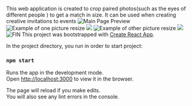 This web application is created to crop paired photos(such as the eyes of different people ) to get a match in size. It can be used when creating creative invitations to events
![Main Page Preview](https://github.com/actoract/WebApp-for-Cropping-Imgs/tree/master/WebDsgn/Снимок1.PNG)
![Example of one picture resize](https://github.com/actoract/WebApp-for-Cropping-Imgs/tree/master/WebDsgn/Снимок2.PNG) 
![](https://github.com/actoract/WebApp-for-Cropping-Imgs/tree/master/WebDsgn/Снимок13.PNG)
![Example of other picture resize](https://github.com/actoract/WebApp-for-Cropping-Imgs/tree/master/WebDsgn/Снимок5.PNG)
![](https://github.com/actoract/WebApp-for-Cropping-Imgs/tree/master/WebDsgn/Снимок12.PNG)
![FIN](https://github.com/actoract/WebApp-for-Cropping-Imgs/tree/master/WebDsgn/Снимок15.png)
This project was bootstrapped with [Create React App](https://github.com/facebook/create-react-app).


In the project directory, you run in order to start project:

### `npm start`

Runs the app in the development mode.<br>
Open [http://localhost:3000](http://localhost:3000) to view it in the browser.

The page will reload if you make edits.<br>
You will also see any lint errors in the console.

